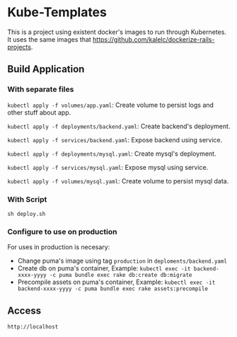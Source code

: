 # Kube-Templates

This is a project using existent docker's images to run through Kubernetes. It uses the same images that https://github.com/kalelc/dockerize-rails-projects.

## Build Application

### With separate files

`kubectl apply -f volumes/app.yaml`: Create volume to persist logs and other stuff about app.

`kubectl apply -f deployments/backend.yaml`: Create backend's deployment.

`kubectl apply -f services/backend.yaml`: Expose backend using service.

`kubectl apply -f deployments/mysql.yaml`: Create mysql's deployment.

`kubectl apply -f services/mysql.yaml`: Expose mysql using service.

`kubectl apply -f volumes/mysql.yaml`: Create volume to persist mysql data.

### With Script

`sh deploy.sh`

### Configure to use on production

For uses in production is necesary:

- Change puma's image using tag `production` in `deploments/backend.yaml`
- Create db on puma's container, Example: `kubectl exec -it backend-xxxx-yyyy -c puma bundle exec rake db:create db:migrate`
- Precompile assets on puma's container, Example: `kubectl exec -it backend-xxxx-yyyy -c puma bundle exec rake assets:precompile`


## Access

`http://localhost`
